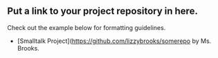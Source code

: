## Put a link to your project repository in here.
Check out the example below for formatting guidelines. 

* [Smalltalk Project](https://github.com/lizzybrooks/somerepo by Ms. Brooks. 
